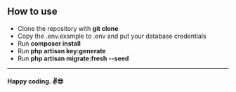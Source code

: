 ## How to use

- Clone the repository with **git clone**
- Copy the .env.example to .env and put your database credentials
- Run **composer install**
- Run **php artisan key:generate**
- Run **php artisan migrate:fresh --seed**

------------

#### Happy coding.  ✌️😎


